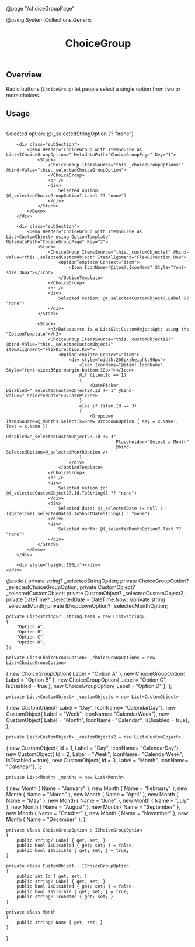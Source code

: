 ﻿@page "/choiceGroupPage"

@using System.Collections.Generic


<header class="root">
    <h1 class="title">ChoiceGroup</h1>
</header>
<div class="section" style="transition-delay: 0s;">
    <div id="overview" tabindex="-1">
        <h2 class="subHeading hiddenContent">Overview</h2>
    </div>
    <div class="content">
        <div class="ms-Markdown">
            <p>
                Radio buttons (<code class="root-363">ChoiceGroup</code>)&nbsp;let&nbsp;people&nbsp;select a single option from two or more choices.
            </p>
        </div>
    </div>
</div>
<div class="section" style="transition-delay: 0s;">
    <div id="overview" tabindex="-1">
        <h2 class="subHeading">Usage</h2>
    </div>
    <div>
        <div class="subSection">
            <Demo Header="ChoiceGroup with ItemSource as List<string>" MetadataPath="ChoiceGroupPage" Key="0">
                <Stack>
                    <ChoiceGroup ItemsSource="this._stringItems!" @bind-Value="this._selectedStringOption" Required="true">
                    </ChoiceGroup>
                    <br />
                    <div>
                        Selected option: @(_selectedStringOption ?? "none")
                    </div>
                </Stack>
            </Demo>
        </div>

        <div class="subSection">
            <Demo Header="ChoiceGroup with ItemSource as List<IChoiceGroupOption>" MetadataPath="ChoiceGroupPage" Key="1">
                <Stack>
                    <ChoiceGroup ItemsSource="this._choiceGroupOptions!" @bind-Value="this._selectedChoiceGroupOption">
                    </ChoiceGroup>
                    <br />
                    <div>
                        Selected option: @(_selectedChoiceGroupOption?.Label ?? "none")
                    </div>
                </Stack>
            </Demo>
        </div>

        <div class="subSection">
            <Demo Header="ChoiceGroup with ItemSource as List<CustomObject> using OptionTemplate" MetadataPath="ChoiceGroupPage" Key="2">
                <Stack>
                    <ChoiceGroup ItemsSource="this._customObjects!" @bind-Value="this._selectedCustomObject" ItemAlignment="FlexDirection.Row">
                        <OptionTemplate Context="item">
                            <Icon IconName="@item!.IconName" Style="font-size:36px"></Icon>
                        </OptionTemplate>
                    </ChoiceGroup>
                    <br />
                    <div>
                        Selected option: @(_selectedCustomObject?.Label ?? "none")
                    </div>
                </Stack>

                <Stack>
                    <h3>Datasource is a List&lt;CustomObject&gt; using the "OptionTemplate"</h3>
                    <ChoiceGroup ItemsSource="this._customObjects2!" @bind-Value="this._selectedCustomObject2" ItemAlignment="FlexDirection.Row">
                        <OptionTemplate Context="item">
                            <div style="width:200px;height:90px">
                                <Icon IconName="@item!.IconName" Style="font-size:36px;margin-bottom:10px"></Icon>
                                @if (item.Id == 1)
                                {
                                    <DatePicker Disabled="_selectedCustomObject2?.Id != 1" @bind-Value="_selectedDate"></DatePicker>
                                }
                                else if (item.Id == 3)
                                {
                                    <Dropdown ItemsSource=@_months.Select(x=>new DropdownOption { Key = x.Name!, Text = x.Name })
                                              Disabled="_selectedCustomObject2?.Id != 3"
                                              Placeholder="Select a Month"
                                              @bind-SelectedOption=@_selectedMonthOption />
                                }
                            </div>
                        </OptionTemplate>
                    </ChoiceGroup>
                    <br />
                    <div>
                        Selected option id: @(_selectedCustomObject2?.Id.ToString() ?? "none")
                    </div>
                    <div>
                        Selected date: @(_selectedDate != null ? ((DateTime)_selectedDate).ToShortDateString() : "none")
                    </div>
                    <div>
                        Selected month: @(_selectedMonthOption?.Text ?? "none")
                    </div>
                </Stack>
            </Demo>
        </div>

        <div style="height:150px"></div>
    </div>
</div>


@code {
    private string? _selectedStringOption;
    private ChoiceGroupOption? _selectedChoiceGroupOption;
    private CustomObject? _selectedCustomObject;
    private CustomObject? _selectedCustomObject2;
    private DateTime? _selectedDate = DateTime.Now;
    //private string _selectedMonth;
    private IDropdownOption? _selectedMonthOption;

    private List<string>? _stringItems = new List<string>
    {
        "Option A",
        "Option B",
        "Option C",
        "Option D",
    };

    private List<ChoiceGroupOption> _choiceGroupOptions = new List<ChoiceGroupOption>
{
        new ChoiceGroupOption{ Label = "Option A" },
        new ChoiceGroupOption{ Label = "Option B" },
        new ChoiceGroupOption{ Label = "Option C", IsDisabled = true },
        new ChoiceGroupOption{ Label = "Option D" },
    };

    private List<CustomObject> _customObjects = new List<CustomObject>
{
        new CustomObject{ Label = "Day", IconName= "CalendarDay"},
        new CustomObject{ Label = "Week", IconName= "CalendarWeek"},
        new CustomObject{ Label = "Month", IconName= "Calendar", IsDisabled = true},
    };

    private List<CustomObject> _customObjects2 = new List<CustomObject>
{
        new CustomObject{ Id = 1, Label = "Day", IconName= "CalendarDay"},
        new CustomObject{ Id = 2, Label = "Week", IconName= "CalendarWeek", IsDisabled = true},
        new CustomObject{ Id = 3, Label = "Month", IconName= "Calendar"},
    };

    private List<Month> _months = new List<Month>
{
        new Month { Name = "January" },
        new Month { Name = "February" },
        new Month { Name = "March" },
        new Month { Name = "April" },
        new Month { Name = "May" },
        new Month { Name = "June" },
        new Month { Name = "July" },
        new Month { Name = "August" },
        new Month { Name = "September" },
        new Month { Name = "October" },
        new Month { Name = "November" },
        new Month { Name = "December" },
    };

    private class ChoiceGroupOption : IChoiceGroupOption
    {
        public string? Label { get; set; }
        public bool IsDisabled { get; set; } = false;
        public bool IsVisible { get; set; } = true;
    }

    private class CustomObject : IChoiceGroupOption
    {
        public int Id { get; set; }
        public string? Label { get; set; }
        public bool IsDisabled { get; set; } = false;
        public bool IsVisible { get; set; } = true;
        public string? IconName { get; set; }
    }

    private class Month
    {
        public string? Name { get; set; }
    }
}